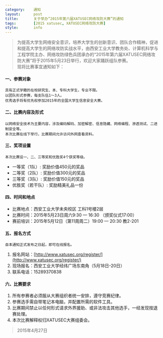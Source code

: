 ```yaml
---
category:    通知
layout:      post
title:       关于举办“2015年第六届XATUSEC网络攻防大赛”的通知
tags:        [2015 xatusec, XATUSEC网络攻防大赛]
style:       info
---
```


> 为提高大学生网络安全意识，培养大学生的创新意识、团队合作精神，促进和提高大学生的网络攻防实战水平，由西安工业大学教务处、计算机科学与工程学院主办、网络攻防绿色兵团承办的“2015年第六届XATUSEC网络攻防大赛”将于2015年5月23日举行，欢迎大家踊跃组队参赛。   
> 现将比赛事宜通知如下：

#### 一、参赛对象
    具有正式学籍的在校研究生、本、专科大学生，专业不限。   
    以团队形式参赛，每支队伍1～3人。   
    优秀选手将有优先权参加2015年的全国大学生信息安全大赛。   

#### 二、比赛内容及形式
    以网络安全技术为主要内容，涉及编码解码、加密解密、信息隐藏、网络编程、渗透测试、二进制安全等。   
    本次比赛在线下举行，比赛期间允许访问外网查看资料。   

#### 三、奖项设置
    本次比赛设一、二、三等奖和优胜奖4个获奖等级。   

- 一等奖（1队）:    奖励价值450元的奖品   
- 二等奖（2队）:    奖励价值300元的奖品   
- 三等奖（3队）:    奖励价值150元的奖品   
- 优胜奖（若干队）: 奖励精美礼品一份   

#### 四、时间和地点
- 比赛地点：西安工业大学未央校区 工科1号楼2层   
- 比赛时间：2015年5月23日周六9:30 — 16:30 （颁奖仪式17:00）   
- 赛前培训：2015年5月12日（第11周周二）19:00 — 20:30 教2-201   

#### 五、报名方式
    自本通知正式发布之日起，即可在线报名。   

1. 报名网站：[http://www.xatusec.org/register/](http://www.xatusec.org/register/)   
2. 现场报名：西安工业大学经纬广场东南角（5月18日-20日）   
3. 联系电话：15289370838   

#### 六、比赛要求
1. 所有参赛者必须服从大赛组织者统一安排，遵守竞赛纪律。   
2. 参赛选手需自带笔记本电脑，并配置所需的软件工具。   
3. 比赛期间禁止以任何形式请求外界援助、或非法攻击其他选手，一经发现按退赛处理。   
4. 本次比赛解释权归XATUSEC大赛组委会。   

> 2015年4月27日   
